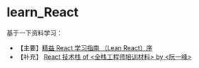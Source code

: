 # learn_React

基于一下资料学习：

- 【主要】[精益 React 学习指南 （Lean React）序](https://segmentfault.com/a/1190000005136764)
- 【补充】 [React 技术栈 of <全栈工程师培训材料> by <阮一峰>](https://github.com/yafey/learn_js_stack-React/blob/master/docs/react.md)

